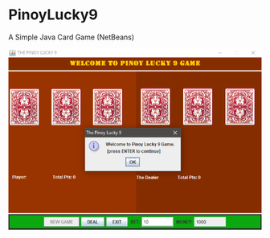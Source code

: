 # PinoyLucky9
A Simple Java Card Game (NetBeans)

![Pinoy Lucky 9 - Screenshot](https://github.com/gil47/PinoyLucky9/blob/master/MyProjects/Apan's%20Java%20Project/lucky9.png)
